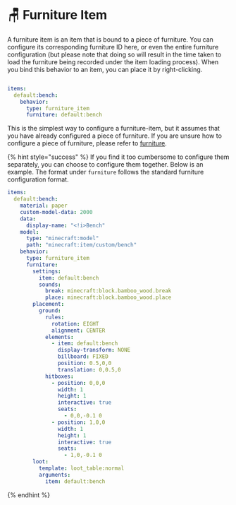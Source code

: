 # 🪑 Furniture Item

A furniture item is an item that is bound to a piece of furniture. You can configure its corresponding furniture ID here, or even the entire furniture configuration (but please note that doing so will result in the time taken to load the furniture being recorded under the item loading process). When you bind this behavior to an item, you can place it by right-clicking.

<figure><img src="https://content.gitbook.com/content/OgvQ1fEJPROp7131PPlK/blobs/SYOQXH6ZY0VcGYGZLdgN/image.png" alt=""><figcaption></figcaption></figure>

```yaml
items:
  default:bench:
    behavior:
      type: furniture_item
      furniture: default:bench
```

This is the simplest way to configure a furniture-item, but it assumes that you have already configured a piece of furniture. If you are unsure how to configure a piece of furniture, please refer to [furniture](../../entities/furniture "mention").

{% hint style="success" %}
If you find it too cumbersome to configure them separately, you can choose to configure them together. Below is an example. The format under `furniture` follows the standard furniture configuration format.

```yaml
items:
  default:bench:
    material: paper
    custom-model-data: 2000
    data:
      display-name: "<!i>Bench"
    model:
      type: "minecraft:model"
      path: "minecraft:item/custom/bench"
    behavior:
      type: furniture_item
      furniture:
        settings:
          item: default:bench
          sounds:
            break: minecraft:block.bamboo_wood.break
            place: minecraft:block.bamboo_wood.place
        placement:
          ground:
            rules:
              rotation: EIGHT
              alignment: CENTER
            elements:
              - item: default:bench
                display-transform: NONE
                billboard: FIXED
                position: 0.5,0,0
                translation: 0,0.5,0
            hitboxes:
              - position: 0,0,0
                width: 1
                height: 1
                interactive: true
                seats:
                  - 0,0,-0.1 0
              - position: 1,0,0
                width: 1
                height: 1
                interactive: true
                seats:
                  - 1,0,-0.1 0
        loot:
          template: loot_table:normal
          arguments:
            item: default:bench
```

{% endhint %}
